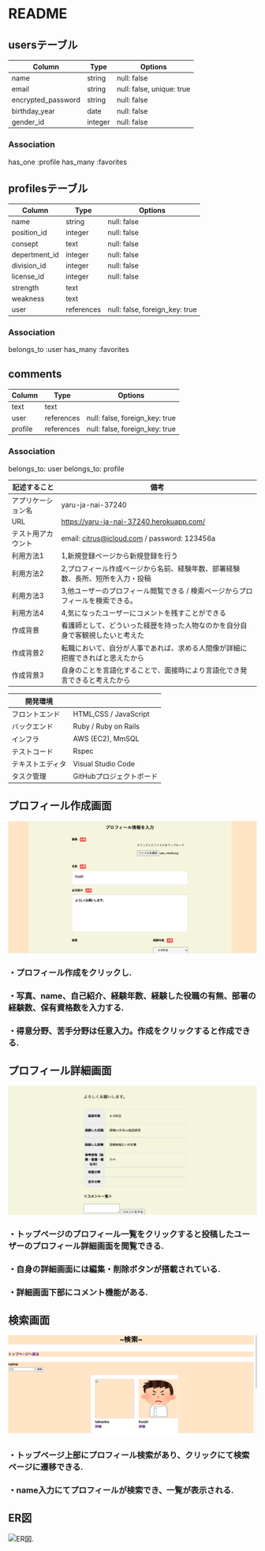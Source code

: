 # README

## usersテーブル

| Column             | Type       | Options                        |
| -------------------| ---------- | ------------------------------ |
| name               | string     | null: false                    |
| email              | string     | null: false, unique: true      |
| encrypted_password | string     | null: false                    |
| birthday_year      | date       | null: false                    |
| gender_id          | integer    | null: false                    |

### Association
has_one :profile
has_many :favorites

## profilesテーブル

| Column             | Type       | Options                        |
| -------------------| ---------- | ------------------------------ |
| name               | string     | null: false                    |
| position_id        | integer    | null: false                    |
| consept            | text       | null: false                    |
| depertment_id      | integer    | null: false                    |
| division_id        | integer    | null: false                    |
| license_id         | integer    | null: false                    |
| strength           | text       |                                |
| weakness           | text       |                                |
| user               | references | null: false, foreign_key: true |

### Association

belongs_to :user
has_many :favorites


## comments
| Column             | Type       | Options                        |
| -------------------| ---------- | ------------------------------ |
| text               | text       |                                |
| user               | references | null: false, foreign_key: true |
| profile            | references | null: false, foreign_key: true |

### Association

belongs_to: user
belongs_to: profile

| 記述すること    | 備考                                                               |
| ------------- | ----------------------------------------------------------------- |
|アプリケーション名| yaru-ja-nai-37240                                                 |
|URL            | https://yaru-ja-nai-37240.herokuapp.com/                          |
|テスト用アカウント| email: citrus@icloud.com / password: 123456a                      |
|利用方法1       | 1,新規登録ページから新規登録を行う                                      |
|利用方法2       | 2,プロフィール作成ページから名前、経験年数、部署経験数、長所、短所を入力・投稿 |
|利用方法3       | 3,他ユーザーのプロフィール閲覧できる / 検索ページからプロフィールを検索できる。|
|利用方法4       | 4,気になったユーザーにコメントを残すことができる                          |
|作成背景        | 看護師として、どういった経歴を持った人物なのかを自分自身で客観視したいと考えた  |
|作成背景2       | 転職において、自分が人事であれば、求める人間像が詳細に把握できればと思えたから  |
|作成背景3       | 自身のことを言語化することで、面接時により言語化でき発言できると考えたから     |


| 開発環境       |                                       | 
| ------------- | ------------------------------------- |
| フロントエンド  | HTML,CSS / JavaScript                 |
| バックエンド    | Ruby / Ruby on Rails                  |
| インフラ       | AWS (EC2), MmSQL                      |
| テストコード    | Rspec                                 |
| テキストエディタ | Visual Studio Code                    |
| タスク管理      | GitHubプロジェクトボード                 |


## プロフィール作成画面
![実際のプロフィール画面](yarujanai-readme1.png)
### ・プロフィール作成をクリックし. 　　
### ・写真、name、自己紹介、経験年数、経験した役職の有無、部署の経験数、保有資格数を入力する. 
### ・得意分野、苦手分野は任意入力。作成をクリックすると作成できる. 


## プロフィール詳細画面
![詳細画面](yarujanai-readme2.png)
### ・トップページのプロフィール一覧をクリックすると投稿したユーザーのプロフィール詳細画面を閲覧できる. 
### ・自身の詳細画面には編集・削除ボタンが搭載されている. 
### ・詳細画面下部にコメント機能がある. 

## 検索画面
![検索画面](yarujanai-readme3.png)
### ・トップページ上部にプロフィール検索があり、クリックにて検索ページに遷移できる. 
### ・name入力にてプロフィールが検索でき、一覧が表示される. 

## ER図
![ER図](yarujanai-readme4.png). 
